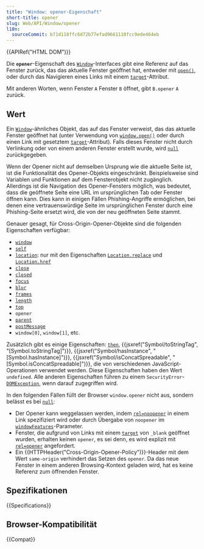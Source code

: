 ```yaml
---
title: "Window: opener-Eigenschaft"
short-title: opener
slug: Web/API/Window/opener
l10n:
  sourceCommit: b71d118ffc6d72b77efad9661110fcc9ede464eb
---
```


{{APIRef("HTML DOM")}}

Die **`opener`**-Eigenschaft des [`Window`](/de/docs/Web/API/Window)-Interfaces gibt eine Referenz auf das Fenster zurück, das das aktuelle Fenster geöffnet hat, entweder mit [`open()`](/de/docs/Web/API/Window/open), oder durch das Navigieren eines Links mit einem [`target`](/de/docs/Web/HTML/Element/a#target)-Attribut.

Mit anderen Worten, wenn Fenster `A` Fenster `B` öffnet, gibt `B.opener` `A` zurück.

## Wert

Ein [`Window`](/de/docs/Web/API/Window)-ähnliches Objekt, das auf das Fenster verweist, das das aktuelle Fenster geöffnet hat (unter Verwendung von [`window.open()`](/de/docs/Web/API/Window/open) oder durch einen Link mit gesetztem [`target`](/de/docs/Web/HTML/Element/a#target)-Attribut). Falls dieses Fenster nicht durch Verlinkung oder von einem anderen Fenster erstellt wurde, wird [`null`](/de/docs/Web/JavaScript/Reference/Operators/null) zurückgegeben.

Wenn der Opener nicht auf demselben Ursprung wie die aktuelle Seite ist, ist die Funktionalität des Opener-Objekts eingeschränkt. Beispielsweise sind Variablen und Funktionen auf dem Fensterobjekt nicht zugänglich. Allerdings ist die Navigation des Opener-Fensters möglich, was bedeutet, dass die geöffnete Seite eine URL im ursprünglichen Tab oder Fenster öffnen kann. Dies kann in einigen Fällen Phishing-Angriffe ermöglichen, bei denen eine vertrauenswürdige Seite im ursprünglichen Fenster durch eine Phishing-Seite ersetzt wird, die von der neu geöffneten Seite stammt.

Genauer gesagt, für Cross-Origin-Opener-Objekte sind die folgenden Eigenschaften verfügbar:

- [`window`](/de/docs/Web/API/Window/window)
- [`self`](/de/docs/Web/API/Window/self)
- [`location`](/de/docs/Web/API/Window/location): nur mit den Eigenschaften [`Location.replace`](/de/docs/Web/API/Location/replace) und [`Location.href`](/de/docs/Web/API/Location/href)
- [`close`](/de/docs/Web/API/Window/close)
- [`closed`](/de/docs/Web/API/Window/closed)
- [`focus`](/de/docs/Web/API/Window/focus)
- [`blur`](/de/docs/Web/API/Window/blur)
- [`frames`](/de/docs/Web/API/Window/frames)
- [`length`](/de/docs/Web/API/Window/length)
- [`top`](/de/docs/Web/API/Window/top)
- `opener`
- [`parent`](/de/docs/Web/API/Window/parent)
- [`postMessage`](/de/docs/Web/API/Window/postMessage)
- `window[0]`, `window[1]`, etc.

Zusätzlich gibt es einige Eigenschaften: [`then`](/de/docs/Web/JavaScript/Reference/Global_Objects/Promise#thenables), {{jsxref("Symbol/toStringTag", "[Symbol.toStringTag]")}}, {{jsxref("Symbol/hasInstance", "[Symbol.hasInstance]")}}, {{jsxref("Symbol/isConcatSpreadable", "[Symbol.isConcatSpreadable]")}}, die von verschiedenen JavaScript-Operationen verwendet werden. Diese Eigenschaften haben den Wert `undefined`. Alle anderen Eigenschaften führen zu einem `SecurityError`-[`DOMException`](/de/docs/Web/API/DOMException), wenn darauf zugegriffen wird.

In den folgenden Fällen füllt der Browser `window.opener` nicht aus, sondern belässt es bei [`null`](/de/docs/Web/JavaScript/Reference/Operators/null):

- Der Opener kann weggelassen werden, indem [`rel=noopener`](/de/docs/Web/HTML/Attributes/rel#noopener) in einem Link spezifiziert wird oder durch Übergabe von `noopener` im [`windowFeatures`](/de/docs/Web/API/Window/open)-Parameter.
- Fenster, die aufgrund von Links mit einem [`target`](/de/docs/Web/HTML/Element/a#target) von `_blank` geöffnet wurden, erhalten keinen `opener`, es sei denn, es wird explizit mit [`rel=opener`](/de/docs/Web/HTML/Attributes/rel#opener) angefordert.
- Ein {{HTTPHeader("Cross-Origin-Opener-Policy")}}-Header mit dem Wert `same-origin` verhindert das Setzen des `opener`. Da das neue Fenster in einem anderen Browsing-Kontext geladen wird, hat es keine Referenz zum öffnenden Fenster.

## Spezifikationen

{{Specifications}}

## Browser-Kompatibilität

{{Compat}}
